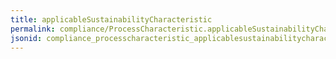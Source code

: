 ```yaml
---
title: applicableSustainabilityCharacteristic
permalink: compliance/ProcessCharacteristic.applicableSustainabilityCharacteristic.html
jsonid: compliance_processcharacteristic_applicablesustainabilitycharacteristic
---
```

